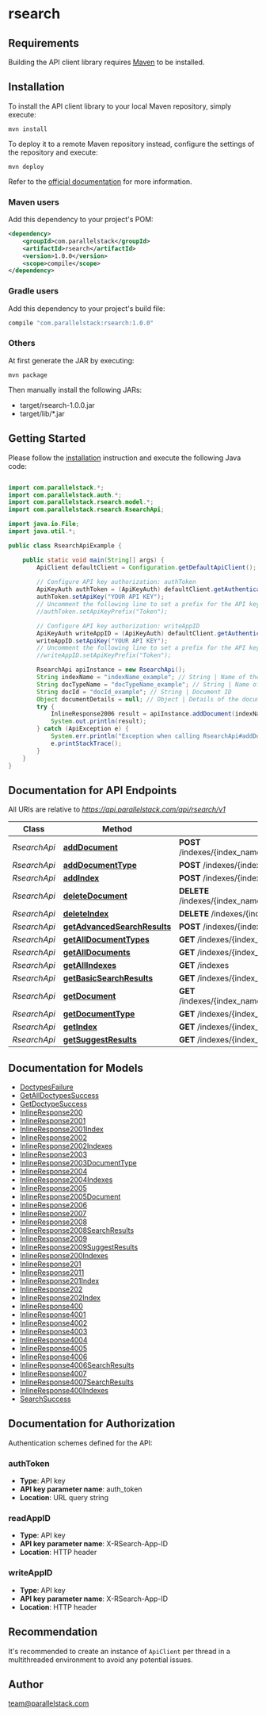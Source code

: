 # rsearch

## Requirements

Building the API client library requires [Maven](https://maven.apache.org/) to be installed.

## Installation

To install the API client library to your local Maven repository, simply execute:

```shell
mvn install
```

To deploy it to a remote Maven repository instead, configure the settings of the repository and execute:

```shell
mvn deploy
```

Refer to the [official documentation](https://maven.apache.org/plugins/maven-deploy-plugin/usage.html) for more information.

### Maven users

Add this dependency to your project's POM:

```xml
<dependency>
    <groupId>com.parallelstack</groupId>
    <artifactId>rsearch</artifactId>
    <version>1.0.0</version>
    <scope>compile</scope>
</dependency>
```

### Gradle users

Add this dependency to your project's build file:

```groovy
compile "com.parallelstack:rsearch:1.0.0"
```

### Others

At first generate the JAR by executing:

    mvn package

Then manually install the following JARs:

* target/rsearch-1.0.0.jar
* target/lib/*.jar

## Getting Started

Please follow the [installation](#installation) instruction and execute the following Java code:

```java

import com.parallelstack.*;
import com.parallelstack.auth.*;
import com.parallelstack.rsearch.model.*;
import com.parallelstack.rsearch.RsearchApi;

import java.io.File;
import java.util.*;

public class RsearchApiExample {

    public static void main(String[] args) {
        ApiClient defaultClient = Configuration.getDefaultApiClient();
        
        // Configure API key authorization: authToken
        ApiKeyAuth authToken = (ApiKeyAuth) defaultClient.getAuthentication("authToken");
        authToken.setApiKey("YOUR API KEY");
        // Uncomment the following line to set a prefix for the API key, e.g. "Token" (defaults to null)
        //authToken.setApiKeyPrefix("Token");

        // Configure API key authorization: writeAppID
        ApiKeyAuth writeAppID = (ApiKeyAuth) defaultClient.getAuthentication("writeAppID");
        writeAppID.setApiKey("YOUR API KEY");
        // Uncomment the following line to set a prefix for the API key, e.g. "Token" (defaults to null)
        //writeAppID.setApiKeyPrefix("Token");

        RsearchApi apiInstance = new RsearchApi();
        String indexName = "indexName_example"; // String | Name of the index
        String docTypeName = "docTypeName_example"; // String | Name of the document_type
        String docId = "docId_example"; // String | Document ID
        Object documentDetails = null; // Object | Details of the document
        try {
            InlineResponse2006 result = apiInstance.addDocument(indexName, docTypeName, docId, documentDetails);
            System.out.println(result);
        } catch (ApiException e) {
            System.err.println("Exception when calling RsearchApi#addDocument");
            e.printStackTrace();
        }
    }
}

```

## Documentation for API Endpoints

All URIs are relative to *https://api.parallelstack.com/api/rsearch/v1*

Class | Method | HTTP request | Description
------------ | ------------- | ------------- | -------------
*RsearchApi* | [**addDocument**](docs/RsearchApi.md#addDocument) | **POST** /indexes/{index_name}/document_types/{doc_type_name}/documents/{doc_id} | 
*RsearchApi* | [**addDocumentType**](docs/RsearchApi.md#addDocumentType) | **POST** /indexes/{index_name}/document_types/{doc_type_name} | 
*RsearchApi* | [**addIndex**](docs/RsearchApi.md#addIndex) | **POST** /indexes/{index_name} | 
*RsearchApi* | [**deleteDocument**](docs/RsearchApi.md#deleteDocument) | **DELETE** /indexes/{index_name}/document_types/{doc_type_name}/documents/{doc_id} | 
*RsearchApi* | [**deleteIndex**](docs/RsearchApi.md#deleteIndex) | **DELETE** /indexes/{index_name} | 
*RsearchApi* | [**getAdvancedSearchResults**](docs/RsearchApi.md#getAdvancedSearchResults) | **POST** /indexes/{index_name}/document_types/{doc_type_name}/search | 
*RsearchApi* | [**getAllDocumentTypes**](docs/RsearchApi.md#getAllDocumentTypes) | **GET** /indexes/{index_name}/document_types | 
*RsearchApi* | [**getAllDocuments**](docs/RsearchApi.md#getAllDocuments) | **GET** /indexes/{index_name}/document_types/{doc_type_name}/documents | 
*RsearchApi* | [**getAllIndexes**](docs/RsearchApi.md#getAllIndexes) | **GET** /indexes | 
*RsearchApi* | [**getBasicSearchResults**](docs/RsearchApi.md#getBasicSearchResults) | **GET** /indexes/{index_name}/search | 
*RsearchApi* | [**getDocument**](docs/RsearchApi.md#getDocument) | **GET** /indexes/{index_name}/document_types/{doc_type_name}/documents/{doc_id} | 
*RsearchApi* | [**getDocumentType**](docs/RsearchApi.md#getDocumentType) | **GET** /indexes/{index_name}/document_types/{doc_type_name} | 
*RsearchApi* | [**getIndex**](docs/RsearchApi.md#getIndex) | **GET** /indexes/{index_name} | 
*RsearchApi* | [**getSuggestResults**](docs/RsearchApi.md#getSuggestResults) | **GET** /indexes/{index_name}/document_types/{doc_type_name}/suggest | 


## Documentation for Models

 - [DoctypesFailure](docs/DoctypesFailure.md)
 - [GetAllDoctypesSuccess](docs/GetAllDoctypesSuccess.md)
 - [GetDoctypeSuccess](docs/GetDoctypeSuccess.md)
 - [InlineResponse200](docs/InlineResponse200.md)
 - [InlineResponse2001](docs/InlineResponse2001.md)
 - [InlineResponse2001Index](docs/InlineResponse2001Index.md)
 - [InlineResponse2002](docs/InlineResponse2002.md)
 - [InlineResponse2002Indexes](docs/InlineResponse2002Indexes.md)
 - [InlineResponse2003](docs/InlineResponse2003.md)
 - [InlineResponse2003DocumentType](docs/InlineResponse2003DocumentType.md)
 - [InlineResponse2004](docs/InlineResponse2004.md)
 - [InlineResponse2004Indexes](docs/InlineResponse2004Indexes.md)
 - [InlineResponse2005](docs/InlineResponse2005.md)
 - [InlineResponse2005Document](docs/InlineResponse2005Document.md)
 - [InlineResponse2006](docs/InlineResponse2006.md)
 - [InlineResponse2007](docs/InlineResponse2007.md)
 - [InlineResponse2008](docs/InlineResponse2008.md)
 - [InlineResponse2008SearchResults](docs/InlineResponse2008SearchResults.md)
 - [InlineResponse2009](docs/InlineResponse2009.md)
 - [InlineResponse2009SuggestResults](docs/InlineResponse2009SuggestResults.md)
 - [InlineResponse200Indexes](docs/InlineResponse200Indexes.md)
 - [InlineResponse201](docs/InlineResponse201.md)
 - [InlineResponse2011](docs/InlineResponse2011.md)
 - [InlineResponse201Index](docs/InlineResponse201Index.md)
 - [InlineResponse202](docs/InlineResponse202.md)
 - [InlineResponse202Index](docs/InlineResponse202Index.md)
 - [InlineResponse400](docs/InlineResponse400.md)
 - [InlineResponse4001](docs/InlineResponse4001.md)
 - [InlineResponse4002](docs/InlineResponse4002.md)
 - [InlineResponse4003](docs/InlineResponse4003.md)
 - [InlineResponse4004](docs/InlineResponse4004.md)
 - [InlineResponse4005](docs/InlineResponse4005.md)
 - [InlineResponse4006](docs/InlineResponse4006.md)
 - [InlineResponse4006SearchResults](docs/InlineResponse4006SearchResults.md)
 - [InlineResponse4007](docs/InlineResponse4007.md)
 - [InlineResponse4007SearchResults](docs/InlineResponse4007SearchResults.md)
 - [InlineResponse400Indexes](docs/InlineResponse400Indexes.md)
 - [SearchSuccess](docs/SearchSuccess.md)


## Documentation for Authorization

Authentication schemes defined for the API:
### authToken

- **Type**: API key
- **API key parameter name**: auth_token
- **Location**: URL query string

### readAppID

- **Type**: API key
- **API key parameter name**: X-RSearch-App-ID
- **Location**: HTTP header

### writeAppID

- **Type**: API key
- **API key parameter name**: X-RSearch-App-ID
- **Location**: HTTP header


## Recommendation

It's recommended to create an instance of `ApiClient` per thread in a multithreaded environment to avoid any potential issues.

## Author

team@parallelstack.com

